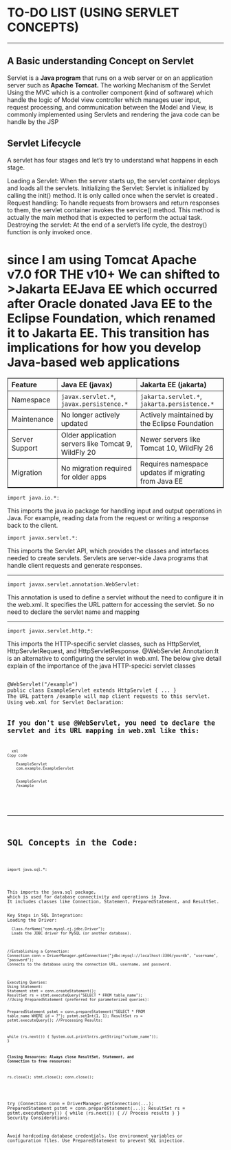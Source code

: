 <h1>TO-DO LIST (USING SERVLET CONCEPTS)</h1>
<hr>
<h2>A Basic understanding Concept on Servlet</h2>
<p>Servlet is a <b>Java program</b> that runs on a web server or on an application server such as <b>Apache Tomcat.</b>
  The working Mechanism of the Servlet Using the MVC which is a controller component (kind of software) which handle the
  logic of Model view controller which manages user input, request processing, and communication between the Model and View,
  is commonly implemented using Servlets and rendering the java code can be handle by the JSP
</p>
<p><h2>Servlet Lifecycle</h2>
A servlet has four stages and let’s try to understand what happens in each stage.

Loading a Servlet: When the server starts up, the servlet container deploys and loads all the servlets.​
Initializing the Servlet: Servlet is initialized by calling the init() method. It is only called once when the servlet is created .
Request handling: To handle requests from browsers and return responses to them, the servlet container invokes the service() method​. This method is actually the main method that is expected to perform the actual task.
Destroying the servlet: At the end of a servlet’s life cycle, the destroy() function is only invoked once.​</p>

<p> <h1>since I am using Tomcat Apache v7.0 fOR THE v10+
  We can shifted to <b>>Jakarta EE</b from <b>Java EE </b> which occurred after Oracle donated Java EE to the Eclipse Foundation,
  which renamed it to Jakarta EE. This transition has implications for how you develop <b>Java-based web applications</b> 
</h1>
<table border="1" style="border-collapse: collapse; width: 100%; text-align: left;">
    <thead>
        <tr>
            <th>Feature</th>
            <th>Java EE (javax)</th>
            <th>Jakarta EE (jakarta)</th>
        </tr>
    </thead>
    <tbody>
        <tr>
            <td>Namespace</td>
            <td><code>javax.servlet.*</code>, <code>javax.persistence.*</code></td>
            <td><code>jakarta.servlet.*</code>, <code>jakarta.persistence.*</code></td>
        </tr>
        <tr>
            <td>Maintenance</td>
            <td>No longer actively updated</td>
            <td>Actively maintained by the Eclipse Foundation</td>
        </tr>
        <tr>
            <td>Server Support</td>
            <td>Older application servers like Tomcat 9, WildFly 20</td>
            <td>Newer servers like Tomcat 10, WildFly 26</td>
        </tr>
        <tr>
            <td>Migration</td>
            <td>No migration required for older apps</td>
            <td>Requires namespace updates if migrating from Java EE</td>
        </tr>
    </tbody>
</table>

<code>import java.io.*:</code>
<p>
This imports the java.io package for handling input and output operations in Java.
For example, reading data from the request or writing a response back to the client.
</p>
<code>import javax.servlet.*:</code>
<p>This imports the Servlet API, which provides the classes and interfaces needed
  to create servlets. Servlets are server-side Java programs that handle client 
  requests and generate responses.
</p>
<hr>
<code>import javax.servlet.annotation.WebServlet:</code>
<p>
  This annotation is used to define a servlet without the need to configure it in the web.xml. It specifies the URL pattern for accessing the servlet.
  So no need to declare the servlet name and mapping
</p>
<hr>
<code>import javax.servlet.http.*:</code>
<p>
  This imports the HTTP-specific servlet classes, such as HttpServlet, HttpServletRequest, and HttpServletResponse.
@WebServlet Annotation:It is an alternative to configuring the servlet in web.xml.
  The below give detail explain of the importance of the java  HTTP-specici servlet classes
</p>

<code>
@WebServlet("/example")
public class ExampleServlet extends HttpServlet { ... }
The URL pattern /example will map client requests to this servlet.
Using web.xml for Servlet Declaration:
<code>
<h2>If you don't use @WebServlet, you need to declare the servlet and its URL mapping in web.xml like this:</h2>
<code>
  xml
Copy code
<servlet>
    <servlet-name>ExampleServlet</servlet-name>
    <servlet-class>com.example.ExampleServlet</servlet-class>
</servlet>
<servlet-mapping>
    <servlet-name>ExampleServlet</servlet-name>
    <url-pattern>/example</url-pattern>
</servlet-mapping>
</code>
  <br><br>
<hr>
<h1>SQL Concepts in the Code:</h1>

<code>import java.sql.*:</code>
<p>
This imports the java.sql package, 
which is used for database connectivity and operations in Java.
It includes classes like Connection, Statement, PreparedStatement, and ResultSet.</p>
Key Steps in SQL Integration:
Loading the Driver:
<code>
  Class.forName("com.mysql.cj.jdbc.Driver");
  Loads the JDBC driver for MySQL (or another database).
</code>

<code>
//Establishing a Connection:
Connection conn = DriverManager.getConnection("jdbc:mysql://localhost:3306/yourdb", "username", "password");
Connects to the database using the connection URL, username, and password.
</code>

<code>
Executing Queries:
Using Statement:
Statement stmt = conn.createStatement();
ResultSet rs = stmt.executeQuery("SELECT * FROM table_name");
//Using PreparedStatement (preferred for parameterized queries):

PreparedStatement pstmt = conn.prepareStatement("SELECT * FROM table_name WHERE id = ?");
pstmt.setInt(1, 1);
ResultSet rs = pstmt.executeQuery();
 //Processing Results:

while (rs.next()) {
    System.out.println(rs.getString("column_name"));
}

<b>Closing Resources: Always close ResultSet, Statement, and Connection to free resources:</b>

rs.close();
stmt.close();
conn.close();

</code>

try (Connection conn = DriverManager.getConnection(...);
     PreparedStatement pstmt = conn.prepareStatement(...);
     ResultSet rs = pstmt.executeQuery()) {
    while (rs.next()) {
        // Process results
    }
}
Security Considerations:

Avoid hardcoding database credentials. Use environment variables or configuration files.
Use PreparedStatement to prevent SQL injection.

</p>
